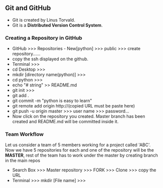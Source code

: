 ## Git and GitHub

- Git is created by Linus Torvald.
- Git is a **Distributed Version Control System**.

### Creating a Repository in GitHub

- GitHub >>> Repositories - New[python] >>> public >>> create repository......
- copy the ssh displayed on the github.
- Terminal >>> 
- cd Desktop >>>
- mkdir [directory name(python)] >>> 
- cd python >>> 
- echo "# string" >> README.md
- git init >>>
- git add .
- git commit -m "python is easy to learn"
- git remote add origin http://(copied URL must be paste here)
- git push -u origin master >>> user name >>> password...
- Now click on the repository you created. Master branch has been created and README.md will be committed inside it.

### Team Workflow

Let us consider a team of 5 members working for a project called 'ABC'.  Now we have 5 repositories for each and one of the repository will be the **MASTER**, rest of the team has to work under the master by creating branch in the main repos

- Search Box >>> Master repository >>> FORK >>> Clone >>> copy the URL
- Terminal >>> mkdir [File name] >>> 